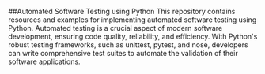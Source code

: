 ##Automated Software Testing using Python
This repository contains resources and examples for implementing automated software testing using Python. Automated testing is a crucial aspect of modern software development, ensuring code quality, reliability, and efficiency. With Python's robust testing frameworks, such as unittest, pytest, and nose, developers can write comprehensive test suites to automate the validation of their software applications.
